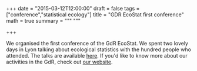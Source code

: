 +++
date = "2015-03-12T12:00:00"
draft = false
tags = ["conference","statistical ecology"]
title = "GDR EcoStat first conference"
math = true
summary = """
"""

+++
 
We organised the first conference of the GdR EcoStat. We spent two lovely days in Lyon talking about 
ecological statistics with the hundred people who attended. The talks are available 
<a href="http://gdrecostat2015.sciencesconf.org/resource/page/id/2" target="_blank">here</a>. 
If you'd like to know more about our activities in the GdR, check 
out <a href="https://sites.google.com/site/gdrecostat/" target="_blank">our 
website</a>.
